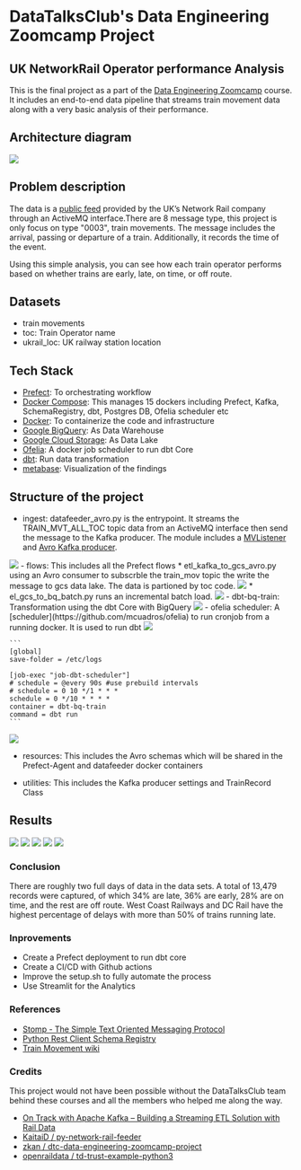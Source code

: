 # DataTalksClub's Data Engineering Zoomcamp Project
## UK NetworkRail Operator performance Analysis

This is the final project as a part of the [Data Engineering Zoomcamp](https://github.com/DataTalksClub/data-engineering-zoomcamp/blob/main/README.md) course.
It includes an end-to-end data pipeline that streams train movement data along with a very basic analysis of their performance.
## Architecture diagram
<img src="assets/dtc-de-project architecture.png" />


## Problem description

The data is a [public feed](https://datafeeds.networkrail.co.uk/ntrod/myFeeds) provided by the UK’s Network Rail company through an ActiveMQ interface.There are 8 message type, this project is only focus on type "0003", train movements. The message includes the arrival, passing or departure of a train. Additionally, it records the time of the event.

Using this simple analysis, you can see how each train operator performs based on whether trains are early, late, on time, or off route. 

## Datasets
- train movements
- toc: Train Operator name
- ukrail_loc: UK railway station location


## Tech Stack
- [Prefect](): To orchestrating workflow
- [Docker Compose](https://docs.docker.com/compose/): This manages 15 dockers including Prefect, Kafka, SchemaRegistry, dbt, Postgres DB, Ofelia scheduler etc 
- [Docker](https://www.docker.com/): To containerize the code and infrastructure
- [Google BigQuery](https://cloud.google.com/bigquery): As Data Warehouse
- [Google Cloud Storage](https://console.cloud.google.com/getting-started): As Data Lake
- [Ofelia](https://github.com/mcuadros/ofelia): A docker job scheduler to run dbt Core
- [dbt](https://www.getdbt.com/): Run data transformation
- [metabase](https://github.com/metabase/metabase): Visualization of the findings

## Structure of the project
- ingest: datafeeder_avro.py is the entrypoint. It streams the TRAIN_MVT_ALL_TOC topic data from an ActiveMQ interface then send the message to the Kafka producer. The module includes a [MVListener](ingest/MQListenner.py) and [Avro Kafka producer](ingest/train_avro_producer.py).
<img src="assets/data_feeder_avro.png" />
- flows: This includes all the Prefect flows
    * etl_kafka_to_gcs_avro.py using an Avro consumer to subscrble the train_mov topic the write the message to gcs data lake. The data is partioned by toc code.
    <img src="assets/etl_kafas_to_gcs.png" />
    * el_gcs_to_bq_batch.py runs an incremental batch load. 
    <img src="assets/elt_gcs_to_bq.png" />
- dbt-bq-train: Transformation using the dbt Core with BigQuery
        <img src="assets/dbt lineage graph.png"/>
- ofelia scheduler: A [scheduler](https://github.com/mcuadros/ofelia) to run cronjob from a running docker. It is used to run dbt
    <img src="assets/ofelia cron syntax.png" />

    ```
    [global]
    save-folder = /etc/logs

    [job-exec "job-dbt-scheduler"]
    # schedule = @every 90s #use prebuild intervals
    # schedule = 0 10 */1 * * *
    schedule = 0 */10 * * * *
    container = dbt-bq-train
    command = dbt run
    ```

   <img src="assets/Ofelia.png" />

- resources: This includes the Avro schemas which will be shared in the Prefect-Agent and datafeeder docker containers

- utilities: This includes the Kafka producer settings and TrainRecord Class
## Results
<img src="assets/Network Rail Operator performance.png" />
<img src="assets/bashboard1.png" />
<img src="assets/dashboard3.png" />
<img src="assets/dashboard4.png" />
<img src="assets/dashboard2.png" />

### Conclusion

There are roughly two full days of data in the data sets. A total of 13,479 records were captured, of which 34% are late, 36% are early, 28% are on time, and the rest are off route. West Coast Railways and DC Rail have the highest percentage of delays with more than 50% of trains running late.

### Inprovements

- Create a Prefect deployment to run dbt core
- Create a CI/CD with Github actions
- Improve the setup.sh to fully automate the process
- Use Streamlit for the Analytics
### References
- [Stomp - The Simple Text Oriented Messaging Protocol](https://stomp.github.io/index.html)
- [Python Rest Client Schema Registry](https://marcosschroh.github.io/python-schema-registry-client/)
- [Train Movement wiki](https://wiki.openraildata.com/index.php?title=Train_Movement)

### Credits

This project would not have been possible without the DataTalksClub team behind these courses and all the members who helped me along the way.

- [On Track with Apache Kafka – Building a Streaming ETL Solution with Rail Data](https://www.confluent.io/en-gb/blog/build-streaming-etl-solutions-with-kafka-and-rail-data/)
- [KaitaiD / py-network-rail-feeder](https://github.com/KaitaiD/py-network-rail-feeder)
- [zkan / dtc-data-engineering-zoomcamp-project](https://github.com/zkan/dtc-data-engineering-zoomcamp-project)
- [openraildata / td-trust-example-python3](https://github.com/openraildata/td-trust-example-python3)
